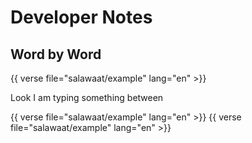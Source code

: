 # Developer Notes


## Word by Word

{{ verse file="salawaat/example" lang="en" >}}

Look I am typing something between

{{ verse file="salawaat/example" lang="en" >}}
{{ verse file="salawaat/example" lang="en" >}}
